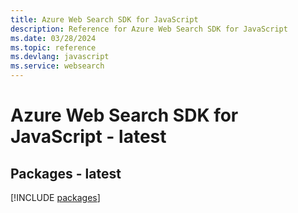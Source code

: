 ```yaml
---
title: Azure Web Search SDK for JavaScript
description: Reference for Azure Web Search SDK for JavaScript
ms.date: 03/28/2024
ms.topic: reference
ms.devlang: javascript
ms.service: websearch
---
```

# Azure Web Search SDK for JavaScript - latest
## Packages - latest
[!INCLUDE [packages](web-search-index.md)]